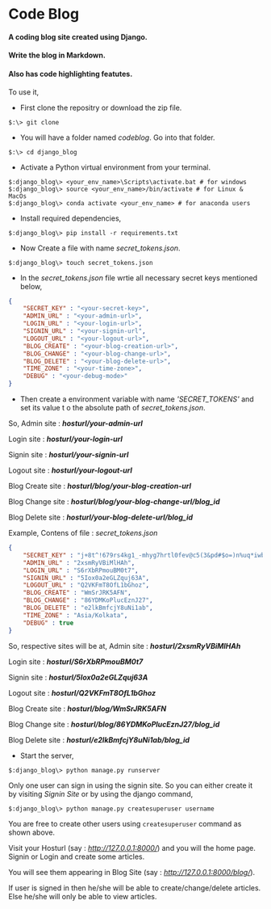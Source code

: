 # Code Blog
#### A coding blog site created using **Django**.
#### Write the blog in **Markdown**.
#### Also has code highlighting featutes.

To use it,
* First clone the repositry or download the zip file.
```shell
$:\> git clone 
```
* You will have a folder named *codeblog*. Go into that folder.
```shell
$:\> cd django_blog
```
* Activate a Python virtual environment from your terminal.
```shell
$:django_blog\> <your_env_name>\Scripts\activate.bat # for windows
$:django_blog\> source <your_env_name>/bin/activate # for Linux & MacOs
$:django_blog\> conda activate <your_env_name> # for anaconda users
```
* Install required dependencies,
```shell
$:django_blog\> pip install -r requirements.txt
```
* Now Create a file with name *secret_tokens.json*.
```shell
$:django_blog\> touch secret_tokens.json
```
* In the *secret_tokens.json*  file wrtie all necessary secret keys mentioned below,
```json
{
	"SECRET_KEY" : "<your-secret-key>",
	"ADMIN_URL" : "<your-admin-url>",
	"LOGIN_URL" : "<your-login-url>",
	"SIGNIN_URL" : "<your-signin-url",
	"LOGOUT_URL" : "<your-logout-url>",
	"BLOG_CREATE" : "<your-blog-creation-url>",
	"BLOG_CHANGE" : "<your-blog-change-url>",
	"BLOG_DELETE" : "<your-blog-delete-url>",
	"TIME_ZONE" : "<your-time-zone>",
	"DEBUG" : "<your-debug-mode>"
}
```
* Then create a environment variable with name *'SECRET_TOKENS'* and set its value t o the absolute path of *secret_tokens.json*.

So,
Admin site : ***hosturl/your-admin-url***

Login site : ***hosturl/your-login-url***

Signin site : ***hosturl/your-signin-url***

Logout site : ***hosturl/your-logout-url***

Blog Create site : ***hosturl/blog/your-blog-creation-url***

Blog Change site : ***hosturl/blog/your-blog-change-url/blog_id***

Blog Delete site : ***hosturl/your-blog-delete-url/blog_id***

Example,
Contens of file : *secret_tokens.json*
```json
{
    "SECRET_KEY" : "j+8t^!679rs4kg1_-mhyg7hrtl0fev@c5(3&pd#$o=)n%uq*iwb",
	"ADMIN_URL" : "2xsmRyVBiMlHAh",
	"LOGIN_URL" : "S6rXbRPmouBM0t7",
	"SIGNIN_URL" : "5Iox0a2eGLZquj63A",
	"LOGOUT_URL" : "Q2VKFmT8OfL1bGhoz",
	"BLOG_CREATE" : "WmSrJRK5AFN",
	"BLOG_CHANGE" : "86YDMKoPlucEznJ27",
	"BLOG_DELETE" : "e2lkBmfcjY8uNi1ab",
	"TIME_ZONE" : "Asia/Kolkata",
	"DEBUG" : true
}
```
So, respective sites will be at,
Admin site : ***hosturl/2xsmRyVBiMlHAh***

Login site : ***hosturl/S6rXbRPmouBM0t7***

Signin site : ***hosturl/5Iox0a2eGLZquj63A***

Logout site : ***hosturl/Q2VKFmT8OfL1bGhoz***

Blog Create site : ***hosturl/blog/WmSrJRK5AFN***

Blog Change site : ***hosturl/blog/86YDMKoPlucEznJ27/blog_id***

Blog Delete site : ***hosturl/e2lkBmfcjY8uNi1ab/blog_id***


* Start the server,
```shell
$:django_blog\> python manage.py runserver
```

Only one user can sign in using the signin site. So you can either create it by visiting *Signin Site* or by using the django command,

```shell
$:django_blog\> python manage.py createsuperuser username
```

You are free to create other users using `createsuperuser` command as shown above.

Visit your Hosturl (say : *http://127.0.0.1:8000/*) and you will the home page.
Signin or Login and create some articles.

You will see them appearing in Blog Site (say : *http://127.0.0.1:8000/blog/*).

If user is signed in then he/she will be able to create/change/delete articles.
Else he/she will only be able to view articles.